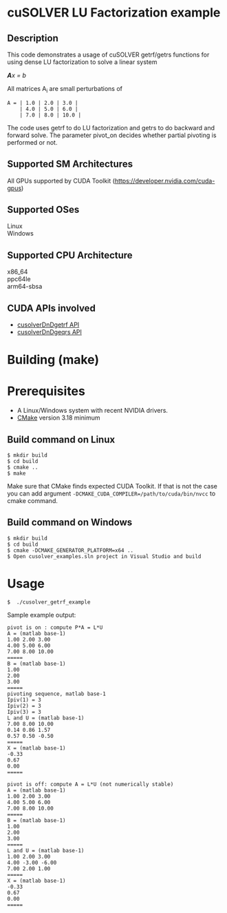 # cuSOLVER LU Factorization example

## Description

This code demonstrates a usage of cuSOLVER getrf/getrs functions for using dense LU factorization to solve a linear system

_**A**x = b_

All matrices A<sub>i</sub> are small perturbations of
```
A = | 1.0 | 2.0 | 3.0 |
    | 4.0 | 5.0 | 6.0 |
    | 7.0 | 8.0 | 10.0 |
```

The code uses getrf to do LU factorization and getrs to do backward and forward solve. The parameter pivot_on decides whether partial pivoting is performed or not.

## Supported SM Architectures

All GPUs supported by CUDA Toolkit (https://developer.nvidia.com/cuda-gpus)  

## Supported OSes

Linux  
Windows

## Supported CPU Architecture

x86_64  
ppc64le  
arm64-sbsa

## CUDA APIs involved
- [cusolverDnDgetrf API](https://docs.nvidia.com/cuda/cusolver/index.html#cuSolverDN-lt-t-gt-getrf)
- [cusolverDnDgeqrs API](https://docs.nvidia.com/cuda/cusolver/index.html#cuSolverDN-lt-t-gt-getrs)

# Building (make)

# Prerequisites
- A Linux/Windows system with recent NVIDIA drivers.
- [CMake](https://cmake.org/download) version 3.18 minimum

## Build command on Linux
```
$ mkdir build
$ cd build
$ cmake ..
$ make
```
Make sure that CMake finds expected CUDA Toolkit. If that is not the case you can add argument `-DCMAKE_CUDA_COMPILER=/path/to/cuda/bin/nvcc` to cmake command.

## Build command on Windows
```
$ mkdir build
$ cd build
$ cmake -DCMAKE_GENERATOR_PLATFORM=x64 ..
$ Open cusolver_examples.sln project in Visual Studio and build
```

# Usage
```
$  ./cusolver_getrf_example
```

Sample example output:

```
pivot is on : compute P*A = L*U
A = (matlab base-1)
1.00 2.00 3.00
4.00 5.00 6.00
7.00 8.00 10.00
=====
B = (matlab base-1)
1.00
2.00
3.00
=====
pivoting sequence, matlab base-1
Ipiv(1) = 3
Ipiv(2) = 3
Ipiv(3) = 3
L and U = (matlab base-1)
7.00 8.00 10.00
0.14 0.86 1.57
0.57 0.50 -0.50
=====
X = (matlab base-1)
-0.33
0.67
0.00
=====

pivot is off: compute A = L*U (not numerically stable)
A = (matlab base-1)
1.00 2.00 3.00
4.00 5.00 6.00
7.00 8.00 10.00
=====
B = (matlab base-1)
1.00
2.00
3.00
=====
L and U = (matlab base-1)
1.00 2.00 3.00
4.00 -3.00 -6.00
7.00 2.00 1.00
=====
X = (matlab base-1)
-0.33
0.67
0.00
=====
```
